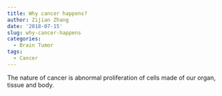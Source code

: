 ```yaml
---
title: Why cancer happens?
author: Zijian Zhang
date: '2018-07-15'
slug: why-cancer-happens
categories:
  - Brain Tumor
tags:
  - Cancer
---
```


The nature of cancer is abnormal proliferation of cells made of our organ, tissue and body.